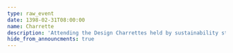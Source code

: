 ```yaml
---
type: raw_event
date: 1398-02-31T08:00:00
name: Charrette
description: 'Attending the Design Charrettes held by sustainability students'
hide_from_announcments: true
---
```

